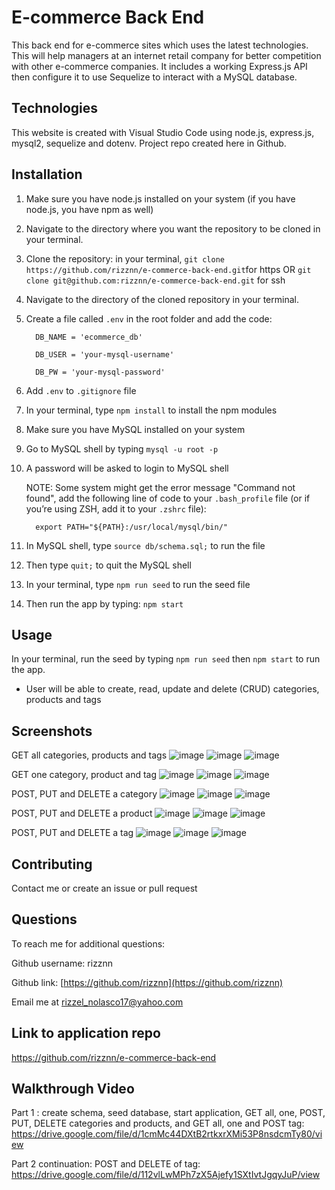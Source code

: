# E-commerce Back End
This back end for e-commerce sites which uses the latest technologies. This will help managers at an internet retail company for better competition with other e-commerce companies. It includes a working Express.js API then configure it to use Sequelize to interact with a MySQL database.

## Technologies
This website is created with Visual Studio Code using node.js, express.js, mysql2, sequelize and dotenv. Project repo created here in Github.

## Installation
1. Make sure you have node.js installed on your system (if you have node.js, you have npm as well)
2. Navigate to the directory where you want the repository to be cloned in your terminal.
3. Clone the repository: in your terminal, `git clone https://github.com/rizznn/e-commerce-back-end.git`for https OR `git clone git@github.com:rizznn/e-commerce-back-end.git` for ssh
4. Navigate to the directory of the cloned repository in your terminal.
5. Create a file called  `.env`  in the root folder and add the code:
  
         DB_NAME = 'ecommerce_db'
        
         DB_USER = 'your-mysql-username'
         
         DB_PW = 'your-mysql-password'

6. Add  `.env`  to  `.gitignore`  file
7. In your terminal, type  `npm install` to install the npm modules
8. Make sure you have MySQL installed on your system
9. Go to MySQL shell by typing  `mysql -u root -p` 
10. A password will be asked to login to MySQL shell

      NOTE:     Some system might get the error message "Command not found", add the following line of code to your `.bash_profile` file (or if you’re using ZSH,                         add it to your `.zshrc` file):

          export PATH="${PATH}:/usr/local/mysql/bin/"
      

11. In MySQL shell, type  `source db/schema.sql;`  to run the file
12. Then type  `quit;`  to quit the MySQL shell
13. In your terminal, type `npm run seed` to run the seed file
14. Then run the app by typing:  `npm start`

## Usage
In your terminal, run the seed by typing `npm run seed` then `npm start` to run the app.
* User will be able to create, read, update and delete (CRUD) categories, products and tags

## Screenshots
GET all categories, products and tags
![image](https://user-images.githubusercontent.com/80712058/133092676-d255bb0f-5cd5-40b6-b6aa-5095f8339eab.png)
![image](https://user-images.githubusercontent.com/80712058/133092823-d3dc6897-c90f-46a3-b985-416131c0ef64.png)
![image](https://user-images.githubusercontent.com/80712058/133092876-5a74158b-0720-4587-a860-e589f620ce14.png)


GET one category, product and tag
![image](https://user-images.githubusercontent.com/80712058/133092995-28b971b3-8a79-4507-bcc0-1c6c9b14dbfc.png)
![image](https://user-images.githubusercontent.com/80712058/133093080-0d7c8fc0-e6d7-433d-a5a4-447229147b69.png)
![image](https://user-images.githubusercontent.com/80712058/133093126-46efe222-acec-4c58-8794-62189f286400.png)


POST, PUT and DELETE a category
![image](https://user-images.githubusercontent.com/80712058/133093453-4f23e3b5-a88e-4260-a105-255be0a34b5f.png)
![image](https://user-images.githubusercontent.com/80712058/133093577-b0070db1-307b-4263-9436-6be392746aa9.png)
![image](https://user-images.githubusercontent.com/80712058/133093690-8e709656-7063-4b1f-85c4-a119f87a3655.png)

POST, PUT and DELETE a product
![image](https://user-images.githubusercontent.com/80712058/133168716-1b831533-a8c5-4241-8624-55583f352019.png)
![image](https://user-images.githubusercontent.com/80712058/133169013-1cf125cf-1f8c-4b64-a335-a93aade75f84.png)
![image](https://user-images.githubusercontent.com/80712058/133169061-6e99331f-9bea-4452-ad70-a365e843fc02.png)

POST, PUT and DELETE a tag
![image](https://user-images.githubusercontent.com/80712058/133169105-d3eaabe1-fa64-444c-9666-79a8eca2ec6e.png)
![image](https://user-images.githubusercontent.com/80712058/133169140-28fc0116-2b3d-4830-bbfe-df975e9ccc5f.png)
![image](https://user-images.githubusercontent.com/80712058/133169167-430b7f07-6bd8-4091-9ba3-219c52a0e6d4.png)


## Contributing
Contact me or create an issue or pull request

## Questions
  To reach me for additional questions:

  Github username: rizznn 

  Github link: [https://github.com/rizznn](https://github.com/rizznn) 

  Email me at [rizzel_nolasco17@yahoo.com](mailto:rizzel_nolasco17@yahoo.com)

## Link to application repo
https://github.com/rizznn/e-commerce-back-end

## Walkthrough Video
Part 1 : create schema, seed database, start application, GET all, one, POST, PUT, DELETE categories and products, and GET all, one and POST tag:       https://drive.google.com/file/d/1cmMc44DXtB2rtkxrXMi53P8nsdcmTy80/view



Part 2 continuation: POST and DELETE of tag:     https://drive.google.com/file/d/112vlLwMPh7zX5Ajefy1SXtIvtJgqyJuP/view
